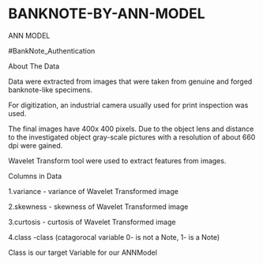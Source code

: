 # BANKNOTE-BY-ANN-MODEL
ANN MODEL

#BankNote_Authentication

About The Data

Data were extracted from images that were taken from genuine and forged banknote-like specimens.

For digitization, an industrial camera usually used for print inspection was used. 

The final images have 400x 400 pixels. Due to the object lens and distance to the investigated object gray-scale pictures with a resolution of about 660 dpi were gained.

Wavelet Transform tool were used to extract features from images.
  
Columns in Data

1.variance  - variance of Wavelet Transformed image 

2.skewness  - skewness of Wavelet Transformed image

3.curtosis  - curtosis of Wavelet Transformed image

4.class     -class (catagorocal variable 0- is not a Note, 1- is a Note)

Class is our target Variable for our ANNModel
